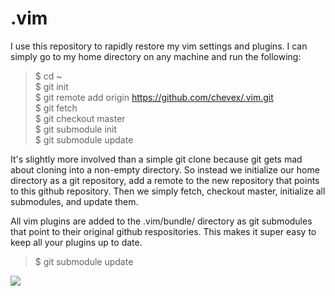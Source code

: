.vim
====

I use this repository to rapidly restore my vim settings and plugins. I can simply go to my home directory on any machine and run the following:

> $ cd ~  
> $ git init  
> $ git remote add origin https://github.com/chevex/.vim.git  
> $ git fetch  
> $ git checkout master  
> $ git submodule init  
> $ git submodule update

It's slightly more involved than a simple git clone because git gets mad about cloning into a non-empty directory. So instead we initialize our home directory as a git repository, add a remote to the new repository that points to this github repository. Then we simply fetch, checkout master, initialize all submodules, and update them.

All vim plugins are added to the .vim/bundle/ directory as git submodules that point to their original github respositories. This makes it super easy to keep all your plugins up to date.

> $ git submodule update

[![](http://i.imgur.com/1VakzQZ.gif)](http://i.imgur.com/1VakzQZ.gif)
